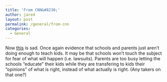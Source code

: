 ```yaml
---
title: 'From CNN&#8230;'
author: jared
layout: post
permalink: /general/from-cnn
categories:
  - General
---
```

Now [this][1] is sad. Once again evidence that schools and parents just aren&#8217;t doing enough to teach kids. It may be that schools won&#8217;t touch the subject for fear of what will happen (i.e. lawsuits). Parents are too busy letting the schools &#8220;educate&#8221; their kids while they are transfering to kids their &#8220;opinions&#8221; of what is right, instead of what actually is right. (Any takers on that one?)

 [1]: http://www.cnn.com/2005/EDUCATION/01/31/students.amendment.ap/index.html